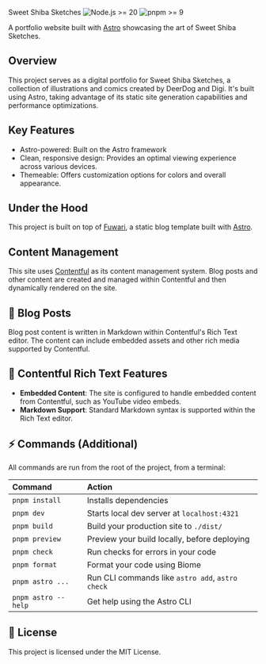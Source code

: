 
Sweet Shiba Sketches
![Node.js >= 20](https://img.shields.io/badge/node.js-%3E%3D20-brightgreen) 
![pnpm >= 9](https://img.shields.io/badge/pnpm-%3E%3D9-blue) 

A portfolio website built with [Astro](https://astro.build) showcasing the art of Sweet Shiba Sketches.


## Overview

This project serves as a digital portfolio for Sweet Shiba Sketches, a collection of illustrations and comics created by DeerDog and Digi. It's built using Astro, taking advantage of its static site generation capabilities and performance optimizations.

## Key Features

*   Astro-powered: Built on the Astro framework
*   Clean, responsive design: Provides an optimal viewing experience across various devices.
*   Themeable: Offers customization options for colors and overall appearance.

## Under the Hood
This project is built on top of [Fuwari](https://github.com/saicaca/fuwari), a static blog template built with [Astro](https://astro.build).

## Content Management

This site uses [Contentful](https://www.contentful.com/) as its content management system.  Blog posts and other content are created and managed within Contentful and then dynamically rendered on the site.

## 📝 Blog Posts

Blog post content is written in Markdown within Contentful's Rich Text editor. The content can include embedded assets and other rich media supported by Contentful.

## 🧩 Contentful Rich Text Features

- **Embedded Content**: The site is configured to handle embedded content from Contentful, such as YouTube video embeds.
- **Markdown Support**: Standard Markdown syntax is supported within the Rich Text editor.

## ⚡ Commands (Additional)

All commands are run from the root of the project, from a terminal:

| Command              | Action                                                                                                 |
| :------------------- | :----------------------------------------------------------------------------------------------------- |
| `pnpm install`       | Installs dependencies                                                                                  |
| `pnpm dev`           | Starts local dev server at `localhost:4321`                                                             |
| `pnpm build`         | Build your production site to `./dist/`                                                                |
| `pnpm preview`       | Preview your build locally, before deploying                                                            |
| `pnpm check`         | Run checks for errors in your code                                                                     |
| `pnpm format`        | Format your code using Biome                                                                          |
| `pnpm astro ...`     | Run CLI commands like `astro add`, `astro check`                                                         |
| `pnpm astro --help`  | Get help using the Astro CLI                                                                           |
## 📄 License

This project is licensed under the MIT License.
